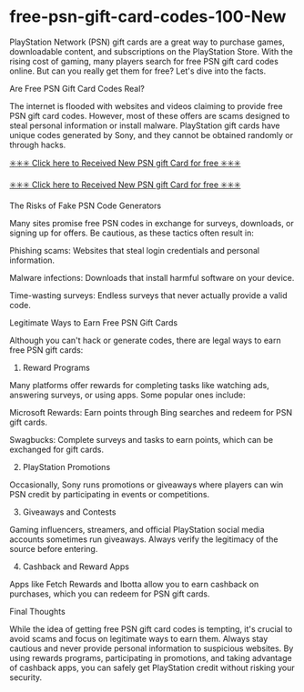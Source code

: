 # free-psn-gift-card-codes-100-New
PlayStation Network (PSN) gift cards are a great way to purchase games, downloadable content, and subscriptions on the PlayStation Store. With the rising cost of gaming, many players search for free PSN gift card codes online. But can you really get them for free? Let's dive into the facts.

Are Free PSN Gift Card Codes Real?

The internet is flooded with websites and videos claiming to provide free PSN gift card codes. However, most of these offers are scams designed to steal personal information or install malware. PlayStation gift cards have unique codes generated by Sony, and they cannot be obtained randomly or through hacks.

[✳️✳️✳️ Click here to Received New PSN gift Card for free ✳️✳️✳️](http://fullfree.topgiftcardusa.com/)

[✳️✳️✳️ Click here to Received New PSN gift Card for free ✳️✳️✳️](http://fullfree.topgiftcardusa.com/)

The Risks of Fake PSN Code Generators

Many sites promise free PSN codes in exchange for surveys, downloads, or signing up for offers. Be cautious, as these tactics often result in:

Phishing scams: Websites that steal login credentials and personal information.

Malware infections: Downloads that install harmful software on your device.

Time-wasting surveys: Endless surveys that never actually provide a valid code.

Legitimate Ways to Earn Free PSN Gift Cards

Although you can't hack or generate codes, there are legal ways to earn free PSN gift cards:

1. Reward Programs

Many platforms offer rewards for completing tasks like watching ads, answering surveys, or using apps. Some popular ones include:

Microsoft Rewards: Earn points through Bing searches and redeem for PSN gift cards.

Swagbucks: Complete surveys and tasks to earn points, which can be exchanged for gift cards.

2. PlayStation Promotions

Occasionally, Sony runs promotions or giveaways where players can win PSN credit by participating in events or competitions.

3. Giveaways and Contests

Gaming influencers, streamers, and official PlayStation social media accounts sometimes run giveaways. Always verify the legitimacy of the source before entering.

4. Cashback and Reward Apps

Apps like Fetch Rewards and Ibotta allow you to earn cashback on purchases, which you can redeem for PSN gift cards.

Final Thoughts

While the idea of getting free PSN gift card codes is tempting, it's crucial to avoid scams and focus on legitimate ways to earn them. Always stay cautious and never provide personal information to suspicious websites. By using rewards programs, participating in promotions, and taking advantage of cashback apps, you can safely get PlayStation credit without risking your security.

